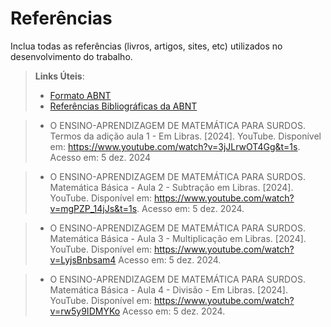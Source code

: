 # Referências

Inclua todas as referências (livros, artigos, sites, etc) utilizados no desenvolvimento do trabalho.

> **Links Úteis**:
> - [Formato ABNT](https://www.normastecnicas.com/abnt/trabalhos-academicos/referencias/)
> - [Referências Bibliográficas da ABNT](https://comunidade.rockcontent.com/referencia-bibliografica-abnt/)

> - O ENSINO-APRENDIZAGEM DE MATEMÁTICA PARA SURDOS. Termos da adição aula 1 - Em Libras. [2024]. YouTube. Disponível em: https://www.youtube.com/watch?v=3jJLrwOT4Gg&t=1s. Acesso em: 5 dez. 2024

> - O ENSINO-APRENDIZAGEM DE MATEMÁTICA PARA SURDOS. Matemática Básica - Aula 2 - Subtração em Libras. [2024]. YouTube. Disponível em: https://www.youtube.com/watch?v=mgPZP_14jJs&t=1s. Acesso em: 5 dez. 2024.

> - O ENSINO-APRENDIZAGEM DE MATEMÁTICA PARA SURDOS. Matemática Básica - Aula 3 - Multiplicação em Libras. [2024]. YouTube. Disponível em: https://www.youtube.com/watch?v=LyjsBnbsam4 Acesso em: 5 dez. 2024.

> - O ENSINO-APRENDIZAGEM DE MATEMÁTICA PARA SURDOS. Matemática Básica - Aula 4 - Divisão - Em Libras. [2024]. YouTube. Disponível em: https://www.youtube.com/watch?v=rw5y9IDMYKo Acesso em: 5 dez. 2024.
